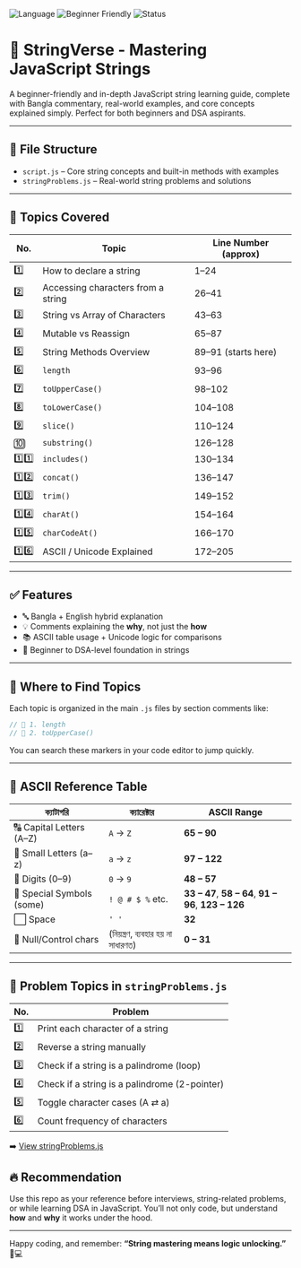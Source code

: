 ![Language](https://img.shields.io/badge/Language-JavaScript-blue?logo=javascript)
![Beginner Friendly](https://img.shields.io/badge/Level-Beginner-success)
![Status](https://img.shields.io/badge/Status-Active-brightgreen)

# 📘 StringVerse - Mastering JavaScript Strings

A beginner-friendly and in-depth JavaScript string learning guide, complete with Bangla commentary, real-world examples, and core concepts explained simply. Perfect for both beginners and DSA aspirants.

---

## 📂 File Structure

- `script.js` – Core string concepts and built-in methods with examples
- `stringProblems.js` – Real-world string problems and solutions

---

## 🧩 Topics Covered

| No.  | Topic                              | Line Number (approx) |
| ---- | ---------------------------------- | -------------------- |
| 1️⃣   | How to declare a string            | 1–24                 |
| 2️⃣   | Accessing characters from a string | 26–41                |
| 3️⃣   | String vs Array of Characters      | 43–63                |
| 4️⃣   | Mutable vs Reassign                | 65–87                |
| 5️⃣   | String Methods Overview            | 89–91 (starts here)  |
| 6️⃣   | `length`                           | 93–96                |
| 7️⃣   | `toUpperCase()`                    | 98–102               |
| 8️⃣   | `toLowerCase()`                    | 104–108              |
| 9️⃣   | `slice()`                          | 110–124              |
| 🔟   | `substring()`                      | 126–128              |
| 1️⃣1️⃣ | `includes()`                       | 130–134              |
| 1️⃣2️⃣ | `concat()`                         | 136–147              |
| 1️⃣3️⃣ | `trim()`                           | 149–152              |
| 1️⃣4️⃣ | `charAt()`                         | 154–164              |
| 1️⃣5️⃣ | `charCodeAt()`                     | 166–170              |
| 1️⃣6️⃣ | ASCII / Unicode Explained          | 172–205              |

---

## ✅ Features

- 🔤 Bangla + English hybrid explanation
- 💡 Comments explaining the **why**, not just the **how**
- 📚 ASCII table usage + Unicode logic for comparisons
- 🧠 Beginner to DSA-level foundation in strings

---

## 📁 Where to Find Topics

Each topic is organized in the main `.js` files by section comments like:

```js
// 📌 1. length
// 📌 2. toUpperCase()
```

You can search these markers in your code editor to jump quickly.

---

## 🔗 ASCII Reference Table

| ক্যাটাগরি                 | ক্যারেক্টার                         | ASCII Range                                          |
| ------------------------- | ----------------------------------- | ---------------------------------------------------- |
| 🔠 Capital Letters (A–Z)  | `A` → `Z`                           | **65 – 90**                                          |
| 🔡 Small Letters (a–z)    | `a` → `z`                           | **97 – 122**                                         |
| 🔢 Digits (0–9)           | `0` → `9`                           | **48 – 57**                                          |
| 🔣 Special Symbols (some) | `! @ # $ %` etc.                    | **33 – 47**, **58 – 64**, **91 – 96**, **123 – 126** |
| ⬜ Space                  | `' '`                               | **32**                                               |
| 🛑 Null/Control chars     | (নিয়ন্ত্রণ, ব্যবহার হয় না সাধারণত) | **0 – 31**                                           |

---

## 🧪 Problem Topics in `stringProblems.js`

| No. | Problem                                       |
| --- | --------------------------------------------- |
| 1️⃣  | Print each character of a string              |
| 2️⃣  | Reverse a string manually                     |
| 3️⃣  | Check if a string is a palindrome (loop)      |
| 4️⃣  | Check if a string is a palindrome (2-pointer) |
| 5️⃣  | Toggle character cases (A ⇄ a)                |
| 6️⃣  | Count frequency of characters                 |

➡️ [View stringProblems.js](./stringProblems.js)

## 🔥 Recommendation

Use this repo as your reference before interviews, string-related problems, or while learning DSA in JavaScript. You’ll not only code, but understand **how** and **why** it works under the hood.

---

Happy coding, and remember: **“String mastering means logic unlocking.”** 🧠💻
